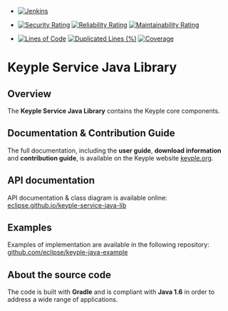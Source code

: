 - [![Jenkins](https://img.shields.io/jenkins/build?jobUrl=https%3A%2F%2Fci.eclipse.org%2Fkeyple%2Fjob%2FKeyple%2Fjob%2Fkeyple-service-java-lib%2Fjob%2Fmain%2F)](https://ci.eclipse.org/keyple/job/Keyple/job/keyple-service-java-lib/job/main/)

- [![Security Rating](https://sonarcloud.io/api/project_badges/measure?project=eclipse_keyple-service-java-lib&metric=security_rating)](https://sonarcloud.io/summary/new_code?id=eclipse_keyple-service-java-lib)
[![Reliability Rating](https://sonarcloud.io/api/project_badges/measure?project=eclipse_keyple-service-java-lib&metric=reliability_rating)](https://sonarcloud.io/summary/new_code?id=eclipse_keyple-service-java-lib)
[![Maintainability Rating](https://sonarcloud.io/api/project_badges/measure?project=eclipse_keyple-service-java-lib&metric=sqale_rating)](https://sonarcloud.io/summary/new_code?id=eclipse_keyple-service-java-lib)

- [![Lines of Code](https://sonarcloud.io/api/project_badges/measure?project=eclipse_keyple-service-java-lib&metric=ncloc)](https://sonarcloud.io/summary/new_code?id=eclipse_keyple-service-java-lib)
[![Duplicated Lines (%)](https://sonarcloud.io/api/project_badges/measure?project=eclipse_keyple-service-java-lib&metric=duplicated_lines_density)](https://sonarcloud.io/summary/new_code?id=eclipse_keyple-service-java-lib)
[![Coverage](https://sonarcloud.io/api/project_badges/measure?project=eclipse_keyple-service-java-lib&metric=coverage)](https://sonarcloud.io/summary/new_code?id=eclipse_keyple-service-java-lib)

# Keyple Service Java Library

## Overview

The **Keyple Service Java Library** contains the Keyple core components.

## Documentation & Contribution Guide

The full documentation, including the **user guide**, **download information** and **contribution guide**, is available on the Keyple website [keyple.org](https://keyple.org).

## API documentation

API documentation & class diagram is available online: [eclipse.github.io/keyple-service-java-lib](https://eclipse.github.io/keyple-service-java-lib)

## Examples

Examples of implementation are available in the following repository: [github.com/eclipse/keyple-java-example](https://github.com/eclipse/keyple-java-example)

## About the source code

The code is built with **Gradle** and is compliant with **Java 1.6** in order to address a wide range of applications.